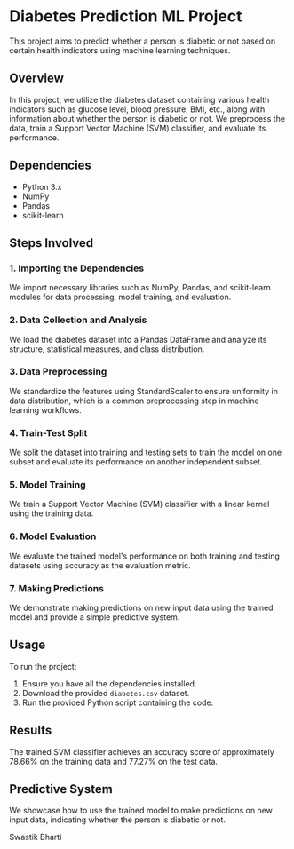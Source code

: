 # Diabetes Prediction ML Project

This project aims to predict whether a person is diabetic or not based on certain health indicators using machine learning techniques.

## Overview

In this project, we utilize the diabetes dataset containing various health indicators such as glucose level, blood pressure, BMI, etc., along with information about whether the person is diabetic or not. We preprocess the data, train a Support Vector Machine (SVM) classifier, and evaluate its performance.

## Dependencies

- Python 3.x
- NumPy
- Pandas
- scikit-learn

## Steps Involved

### 1. Importing the Dependencies

We import necessary libraries such as NumPy, Pandas, and scikit-learn modules for data processing, model training, and evaluation.

### 2. Data Collection and Analysis

We load the diabetes dataset into a Pandas DataFrame and analyze its structure, statistical measures, and class distribution.

### 3. Data Preprocessing

We standardize the features using StandardScaler to ensure uniformity in data distribution, which is a common preprocessing step in machine learning workflows.

### 4. Train-Test Split

We split the dataset into training and testing sets to train the model on one subset and evaluate its performance on another independent subset.

### 5. Model Training

We train a Support Vector Machine (SVM) classifier with a linear kernel using the training data.

### 6. Model Evaluation

We evaluate the trained model's performance on both training and testing datasets using accuracy as the evaluation metric.

### 7. Making Predictions

We demonstrate making predictions on new input data using the trained model and provide a simple predictive system.

## Usage

To run the project:

1. Ensure you have all the dependencies installed.
2. Download the provided `diabetes.csv` dataset.
3. Run the provided Python script containing the code.

## Results

The trained SVM classifier achieves an accuracy score of approximately 78.66% on the training data and 77.27% on the test data.

## Predictive System

We showcase how to use the trained model to make predictions on new input data, indicating whether the person is diabetic or not.

Swastik Bharti
